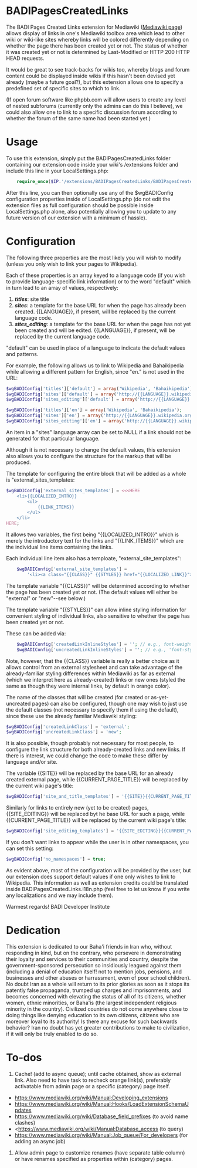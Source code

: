 # BADIPagesCreatedLinks

The BADI Pages Created Links extension for Mediawiki
([Mediawiki page](http://www.mediawiki.org/wiki/Extension:BADI_Pages_Created_Links))
allows display of links in one's Mediawiki toolbox area which lead to
other wiki or wiki-like sites
whereby links will be colored differently depending on whether the page there
has been created yet or not. The status of whether it was created yet or not
is determined by Last-Modified or HTTP 200 HTTP HEAD requests.

It would be great to see track-backs for wikis too, whereby blogs and forum
content could be displayed inside wikis if this hasn't been devised yet
already (maybe a future goal?), but this extension allows one to specify
a predefined set of specific sites to which to link.

(If open forum software like phpbb.com will allow users to create any level
of nested subforums (currently only the admins can do this I believe), we
could also allow one to link to a specific discussion forum according to
whether the forum of the same name had been started yet.)

# Usage

To use this extension, simply put the BADIPagesCreatedLinks folder containing
our extension code inside your wiki's /extensions folder and include this
line in your LocalSettings.php:

```php
    require_once($IP.'/extensions/BADIPagesCreatedLinks/BADIPagesCreatedLinks.php');
```

After this line, you can then optionally use any of the $wgBADIConfig
configuration properties inside of LocalSettings.php (do not edit the extension
files as full configuration should be possible inside LocalSettings.php alone,
also potentially allowing you to update to any future version of our extension
with a minimum of hassle).

# Configuration

The following three properties are the most likely you will wish to modify
(unless you only wish to link your pages to Wikipedia).

Each of these properties is an array keyed to a language code (if you wish to
provide language-specific link information) or to the word "default" which in
turn lead to an array of values, respectively:

1. ***titles***: site title
2. ***sites***: a template for the base URL for when the page has already been
    created. {{LANGUAGE}}, if present, will be replaced by the current
    language code.
3. ***sites_editing***: a template for the base URL for when the page has not
    yet been created and will be edited. {{LANGUAGE}}, if present, will be
    replaced by the current language code.

"default" can be used in place of a language to indicate the default values
and patterns.

For example, the following allows us to link to Wikipedia and Bahaikipedia
while allowing a different pattern for English, since "en." is not used
in the URL:

```php
$wgBADIConfig['titles']['default'] = array('Wikipedia', 'Bahaikipedia');
$wgBADIConfig['sites']['default'] = array('http://{{LANGUAGE}}.wikipedia.org/wiki/', 'http://{{LANGUAGE}}.bahaikipedia.org/');
$wgBADIConfig['sites_editing']['default'] = array('http://{{LANGUAGE}}.wikipedia.org/w/index.php?title=', 'http://{{LANGUAGE}}.bahaikipedia.org/index.php?title=');

$wgBADIConfig['titles']['en'] = array('Wikipedia', 'Bahaikipedia');
$wgBADIConfig['sites']['en'] = array('http://{{LANGUAGE}}.wikipedia.org/wiki/', 'http://bahaikipedia.org/');
$wgBADIConfig['sites_editing']['en'] = array('http://{{LANGUAGE}}.wikipedia.org/w/index.php?title=', 'http://bahaikipedia.org/index.php?title=');
```

An item in a "sites" language array can be set to NULL if a link should not be
generated for that particular language.

Although it is not necessary to change the default values, this extension
also allows you to configure the  structure for the markup that will be
produced.

The template for configuring the entire block that will be added
as a whole is "external_sites_templates:

```php
$wgBADIConfig['external_sites_templates'] = <<<HERE
    <li>{{LOCALIZED_INTRO}}
        <ul>
            {{LINK_ITEMS}}
        </ul>
    </li>
HERE;
```

It allows two variables, the first being "{{LOCALIZED_INTRO}}" which is
merely the introductory text for the links and "{{LINK_ITEMS}}" which are
the individual line items containing the links.

Each individual line item also has a temploate, "external_site_templates":

```php
    $wgBADIConfig['external_site_templates'] =
        '<li><a class="{{CLASS}}" {{STYLES}} href="{{LOCALIZED_LINK}}">{{LOCALIZED_TITLE}}</a></li>'."\n";
```

The template variable "{{CLASS}}" will be determined according to whether
the page has been created yet or not. (The default values will either be
"external" or "new"--see below.)

The template variable "{{STYLES}}" can allow inline styling information for
convenient styling of individual links, also sensitive to whether the page
has been created yet or not.

These can be added via:

```php
    $wgBADIConfig['createdLinkInlineStyles'] = ''; // e.g., font-weight:bold;
    $wgBADIConfig['uncreatedLinkInlineStyles'] = ''; // e.g., 'font-style:italic';
```

Note, however, that the {{CLASS}} variable is really a better choice
as it allows control from an external stylesheet and can take advantage
of the already-familiar styling differences within Mediawiki
as far as external (which we interpret here as already-created) links or
new ones (styled the same as though they were internal links, by default in
orange color).

The name of the classes that will be created (for created or as-yet-uncreated
pages) can also be configured, though one may wish to just use the default
classes (not necessary to specify them if using the default), since these use
the already familiar Mediawiki styling:

```php
$wgBADIConfig['createdLinkClass'] = 'external';
$wgBADIConfig['uncreatedLinkClass'] = 'new';
```

It is also possible, though probably not necessary for most people, to
configure the link  structure for both already-created links and new links.
If there is interest, we could change the code to make these differ by
language and/or site.

The variable {{SITE}} will be replaced by the base URL for an already created
external page, while {{CURRENT_PAGE_TITLE}} will be replaced by the current
wiki page's title:

```php
$wgBADIConfig['site_and_title_templates'] = '{{SITE}}{{CURRENT_PAGE_TITLE}}';
```

Similarly for links to entirely new (yet to be created) pages, {{SITE_EDITING}}
will be replaced byt he base URL for such a page, while {{CURRENT_PAGE_TITLE}}
will be replaced by the current wiki page's title:

```php
$wgBADIConfig['site_editing_templates'] = '{{SITE_EDITING}}{{CURRENT_PAGE_TITLE}}&action=edit';
```

If you don't want links to appear while the user is in other namespaces, you can set this setting:

```php
$wgBADIConfig['no_namespaces'] = true;
```

As evident above, most of the configuration will be provided by the user, but
our extension does support default values if one only wishes to link to
Wikipedia. This information as well as extension credits could be translated
inside BADIPagesCreatedLinks.i18n.php (feel free to let us know if you write
any localizations and we may include them).

Warmest regards!
BADI Developer Institute

# Dedication

This extension is dedicated to our Baha'i friends in Iran who, without
responding in kind, but on the contrary, who persevere in demonstrating their
loyalty and services to their communities and country, despite the
government-sponsored persecution so insidiously leagued against them
(including a denial of education itself! not to mention jobs, pensions,
and businesses and other abuses or harrassment, even of poor school children).
No doubt Iran as a whole will return to its prior glories as soon as it
stops its patently false propaganda, trumped up charges and imprisonments,
and becomes concerned with elevating the status of all of its citizens,
whether women, ethnic minorities, or Baha'is (the largest independent
religious minority in the country). Civilized countries do not come anywhere
close to doing things like denying education to its own citizens, citizens
who are moreover loyal to its authority! Is there any excuse for such
backwards behavior? Iran no doubt has yet greater contributions to
make to civilization, if it will only be truly enabled to do so.

# To-dos

1. Cache! (add to async queue); until cache obtained, show as external
    link. Also need to have task to recheck orange link(s), preferably
    activatable from admin page or a specific (category) page itself.
  - <https://www.mediawiki.org/wiki/Manual:Developing_extensions>
  - <https://www.mediawiki.org/wiki/Manual:Hooks/LoadExtensionSchemaUpdates>
  - <https://www.mediawiki.org/wiki/Database_field_prefixes> (to avoid name
    clashes)
  - <https://www.mediawiki.org/wiki/Manual:Database_access (to query)
  - <https://www.mediawiki.org/wiki/Manual:Job_queue/For_developers> (for
    adding an async job)
1. Allow admin page to customize renames (have separate table column) or
    have renames specified as properties within (category) pages.
